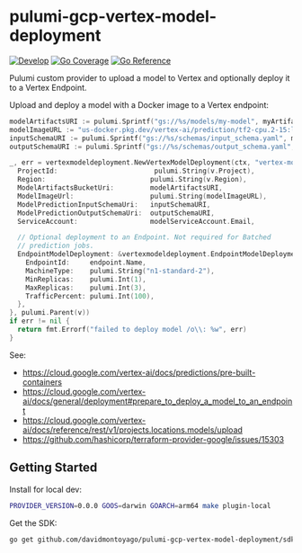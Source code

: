 # pulumi-gcp-vertex-model-deployment

[![Develop](https://github.com/davidmontoyago/pulumi-gcp-vertex-model-deployment/actions/workflows/develop.yaml/badge.svg)](https://github.com/davidmontoyago/pulumi-gcp-vertex-model-deployment/actions/workflows/develop.yaml) [![Go Coverage](https://raw.githubusercontent.com/wiki/davidmontoyago/pulumi-gcp-vertex-model-deployment/coverage.svg)](https://raw.githack.com/wiki/davidmontoyago/pulumi-gcp-vertex-model-deployment/coverage.html) [![Go Reference](https://pkg.go.dev/badge/github.com/davidmontoyago/pulumi-gcp-vertex-model-deployment.svg)](https://pkg.go.dev/github.com/davidmontoyago/pulumi-gcp-vertex-model-deployment)


Pulumi custom provider to upload a model to Vertex and optionally deploy it to a Vertex Endpoint.

Upload and deploy a model with a Docker image to a Vertex endpoint:
```go
modelArtifactsURI := pulumi.Sprintf("gs://%s/models/my-model", myArtifactsBucket.Name)
modelImageURL := "us-docker.pkg.dev/vertex-ai/prediction/tf2-cpu.2-15:latest"
inputSchemaURI := pulumi.Sprintf("gs://%s/schemas/input_schema.yaml", myArtifactsBucket.Name)
outputSchemaURI := pulumi.Sprintf("gs://%s/schemas/output_schema.yaml", myArtifactsBucket.Name)

_, err = vertexmodeldeployment.NewVertexModelDeployment(ctx, "vertex-model-deployment", &vertexmodeldeployment.VertexModelDeploymentArgs{
  ProjectId:                        pulumi.String(v.Project),
  Region:                          pulumi.String(v.Region),
  ModelArtifactsBucketUri:         modelArtifactsURI,
  ModelImageUrl:                   pulumi.String(modelImageURL),
  ModelPredictionInputSchemaUri:   inputSchemaURI,
  ModelPredictionOutputSchemaUri:  outputSchemaURI,
  ServiceAccount:                  modelServiceAccount.Email,

  // Optional deployment to an Endpoint. Not required for Batched
  // prediction jobs.
  EndpointModelDeployment: &vertexmodeldeployment.EndpointModelDeploymentArgs{
    EndpointId:     endpoint.Name,
    MachineType:    pulumi.String("n1-standard-2"),
    MinReplicas:    pulumi.Int(1),
    MaxReplicas:    pulumi.Int(3),
    TrafficPercent: pulumi.Int(100),
  },
}, pulumi.Parent(v))
if err != nil {
  return fmt.Errorf("failed to deploy model /o\\: %w", err)
}
```

See:
- https://cloud.google.com/vertex-ai/docs/predictions/pre-built-containers
- https://cloud.google.com/vertex-ai/docs/general/deployment#prepare_to_deploy_a_model_to_an_endpoint
- https://cloud.google.com/vertex-ai/docs/reference/rest/v1/projects.locations.models/upload
- https://github.com/hashicorp/terraform-provider-google/issues/15303

## Getting Started

Install for local dev:
```sh
PROVIDER_VERSION=0.0.0 GOOS=darwin GOARCH=arm64 make plugin-local
```

Get the SDK:
```sh
go get github.com/davidmontoyago/pulumi-gcp-vertex-model-deployment/sdk/go
```
